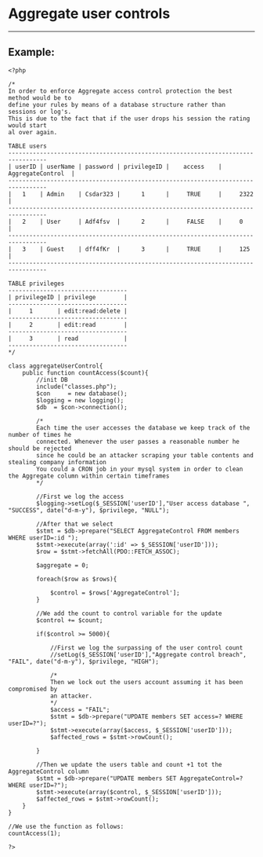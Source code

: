 # Aggregate user controls
-------

## Example:


    <?php

	/*
	In order to enforce Aggregate access control protection the best method would be to
	define your rules by means of a database structure rather than sessions or log's.
	This is due to the fact that if the user drops his session the rating would start
	al over again.

	TABLE users
	---------------------------------------------------------------------------------   
	| userID | userName | password | privilegeID |    access    | AggregateControl	|
	---------------------------------------------------------------------------------  
	|   1    | Admin    | Csdar323 |      1      |     TRUE     |     2322         	|
	---------------------------------------------------------------------------------   
	|   2    | User     | Adf4fsv  |      2      |     FALSE    |     0             |
	---------------------------------------------------------------------------------  
	|   3    | Guest    | dff4fKr  |      3      |     TRUE     |     125           |
	---------------------------------------------------------------------------------

	TABLE privileges
	----------------------------------   
	| privilegeID | privilege        |
	----------------------------------
	|     1       | edit:read:delete |
	----------------------------------
	|     2       | edit:read        |
	----------------------------------
	|     3       | read             |
	----------------------------------
	*/

	class aggregateUserControl{
		public function countAccess($count){
			//init DB
			include("classes.php");
			$con     = new database();
			$logging = new logging();
			$db  = $con->connection();

			/*
			Each time the user accesses the database we keep track of the number of times he
			connected. Whenever the user passes a reasonable number he should be rejected
			since he could be an attacker scraping your table contents and stealing company information
			You could a CRON job in your mysql system in order to clean the Aggregate column within certain timeframes
			*/

			//First we log the access
			$logging->setLog($_SESSION['userID'],"User access database ", "SUCCESS", date("d-m-y"), $privilege, "NULL");

			//After that we select
			$stmt = $db->prepare("SELECT AggregateControl FROM members WHERE userID=:id ");
			$stmt->execute(array(':id' => $_SESSION['userID']));
			$row = $stmt->fetchAll(PDO::FETCH_ASSOC);

			$aggregate = 0;

			foreach($row as $rows){

				$control = $rows['AggregateControl'];
			}

			//We add the count to control variable for the update
			$control += $count;

			if($control >= 5000){

				//First we log the surpassing of the user control count
				//setLog($_SESSION['userID'],"Aggregate control breach", "FAIL", date("d-m-y"), $privilege, "HIGH");

				/*
				Then we lock out the users account assuming it has been compromised by
				an attacker.
				*/
				$access = "FAIL";
				$stmt = $db->prepare("UPDATE members SET access=? WHERE userID=?");
				$stmt->execute(array($access, $_SESSION['userID']));
				$affected_rows = $stmt->rowCount();

			}			

			//Then we update the users table and count +1 tot the AggregateControl column
			$stmt = $db->prepare("UPDATE members SET AggregateControl=? WHERE userID=?");
			$stmt->execute(array($control, $_SESSION['userID']));
			$affected_rows = $stmt->rowCount();
		}
	}

	//We use the function as follows:
	countAccess(1);

    ?>

